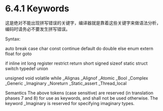 
# 6.4.1 Keywords

这是绝对不能出现拼写错误的关键字，编译器就是靠着这些关键字来做语法分析，编码时请务必不要发生拼写错误。


Syntax:

auto
break
case
char
const
continue
default
do
double
else
enum
extern
float
for
goto

if
inline
int
long
register
restrict
return
short
signed
sizeof
static
struct
switch
typedef
union

unsigned
void
volatile
while
_Alignas
_Alignof
_Atomic
_Bool
_Complex
_Generic
_Imaginary
_Noreturn
_Static_assert
_Thread_local


Semantics
The above tokens (case sensitive) are reserved (in translation phases 7 and 8) for use as keywords, and shall not be used otherwise. The keyword _Imaginary is reserved for specifying imaginary types.




